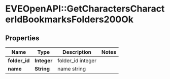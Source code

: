 # EVEOpenAPI::GetCharactersCharacterIdBookmarksFolders200Ok

## Properties
Name | Type | Description | Notes
------------ | ------------- | ------------- | -------------
**folder_id** | **Integer** | folder_id integer | 
**name** | **String** | name string | 


